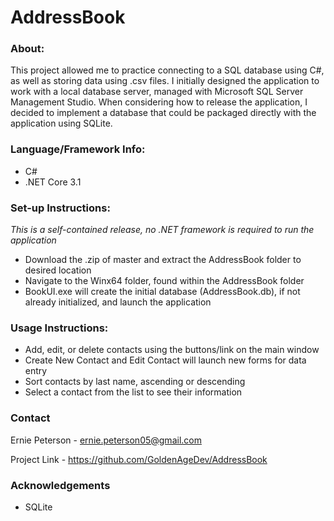 # AddressBook

### About: 
This project allowed me to practice connecting to a SQL database using C#, as well as storing data using .csv files. I initially designed the application to work with a local database server, managed with Microsoft SQL Server Management Studio. 
When considering how to release the application, I decided to implement a database that could be packaged directly with the application using SQLite.

### Language/Framework Info:
- C#
- .NET Core 3.1

### Set-up Instructions:
*This is a self-contained release, no .NET framework is required to run the application*
- Download the .zip of master and extract the AddressBook folder to desired location
- Navigate to the Winx64 folder, found within the AddressBook folder
- BookUI.exe will create the initial database (AddressBook.db), if not already initialized, and launch the application

### Usage Instructions: 
- Add, edit, or delete contacts using the buttons/link on the main window
- Create New Contact and Edit Contact will launch new forms for data entry
- Sort contacts by last name, ascending or descending
- Select a contact from the list to see their information

### Contact
Ernie Peterson - ernie.peterson05@gmail.com

Project Link - https://github.com/GoldenAgeDev/AddressBook

### Acknowledgements
- SQLite
